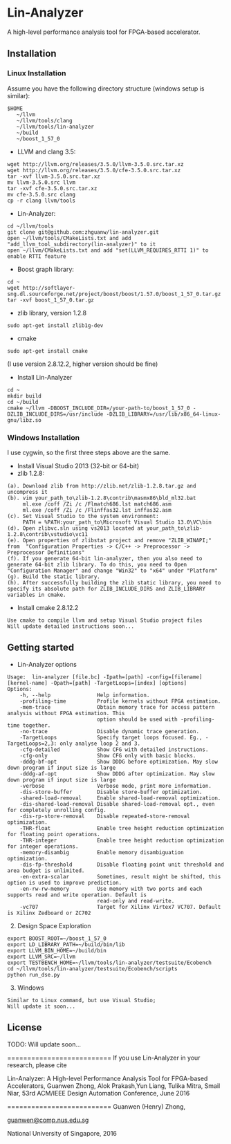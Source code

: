 # Lin-Analyzer

A high-level performance analysis tool for FPGA-based accelerator.

## Installation
### Linux Installation

Assume you have the following directory structure (windows setup is similar):
```
$HOME
   ~/llvm
   ~/llvm/tools/clang
   ~/llvm/tools/lin-analyzer
   ~/build
   ~/boost_1_57_0
```

* LLVM and clang 3.5: 

```
wget http://llvm.org/releases/3.5.0/llvm-3.5.0.src.tar.xz
wget http://llvm.org/releases/3.5.0/cfe-3.5.0.src.tar.xz
tar -xvf llvm-3.5.0.src.tar.xz
mv llvm-3.5.0.src llvm
tar -xvf cfe-3.5.0.src.tar.xz
mv cfe-3.5.0.src clang
cp -r clang llvm/tools
```

* Lin-Analyzer:

```
cd ~/llvm/tools
git clone git@github.com:zhguanw/lin-analyzer.git
open ~/llvm/tools/CMakeLists.txt and add "add_llvm_tool_subdirectory(lin-analyzer)" to it
open ~/llvm/CMakeLists.txt and add "set(LLVM_REQUIRES_RTTI 1)" to enable RTTI feature
```

* Boost graph library: 

```
cd ~
wget http://softlayer-sng.dl.sourceforge.net/project/boost/boost/1.57.0/boost_1_57_0.tar.gz
tar -xvf boost_1_57_0.tar.gz
```

* zlib library, version 1.2.8

```
sudo apt-get install zlib1g-dev
```

* cmake

```
sudo apt-get install cmake
```
(I use version 2.8.12.2, higher version should be fine)

* Install Lin-Analyzer
```
cd ~
mkdir build
cd ~/build
cmake ~/llvm -DBOOST_INCLUDE_DIR=/your-path-to/boost_1_57_0 -DZLIB_INCLUDE_DIRS=/usr/include -DZLIB_LIBRARY=/usr/lib/x86_64-linux-gnu/libz.so
```

### Windows Installation
I use cygwin, so the first three steps above are the same.

* Install Visual Studio 2013 (32-bit or 64-bit)
* zlib 1.2.8:
```
(a). Download zlib from http://zlib.net/zlib-1.2.8.tar.gz and uncompress it
(b). vim your_path_to\zlib-1.2.8\contrib\masmx86\bld_ml32.bat
     ml.exe /coff /Zi /c /Flmatch686.lst match686.asm
     ml.exe /coff /Zi /c /Flinffas32.lst inffas32.asm
(c). Set Visual Studio to the system environment:
     PATH = %PATH:your_path_to\Microsoft Visual Studio 13.0\VC\bin
(d). Open zlibvc.sln using vs2013 located at your_path_to\zlib-1.2.8\contrib\vstudio\vc11
(e). Open properties of zlibstat project and remove "ZLIB_WINAPI;" from  "Configuration Properties -> C/C++ -> Preprocessor -> Preprocessor Definitions"
(f). If you generate 64-bit lin-analyzer, then you also need to generate 64-bit zlib library. To do this, you need to Open "Configuration Manager" and change "Win32" to "x64" under "Platform"
(g). Build the static library. 
(h). After successfully building the zlib static library, you need to specify its absolute path for ZLIB_INCLUDE_DIRS and ZLIB_LIBRARY variables in cmake.
```

* Install cmake 2.8.12.2
```
Use cmake to compile llvm and setup Visual Studio project files
Will update detailed instructions soon...
```

## Getting started
* Lin-Analyzer options
```
Usage:	lin-analyzer [file.bc] -Ipath=[path] -config=[filename] [kernel-name] -Opath=[path] -TargetLoops=[index] [options]
Options:
	-h, --help               Help information.
	-profiling-time          Profile kernels without FPGA estimation.
	-mem-trace               Obtain memory trace for access pattern analysis without FPGA estimation. This
	                         option should be used with -profiling-time together.
	-no-trace                Disable dynamic trace generation.
	-TargetLoops             Specify target loops focused. Eg., -TargetLoops=2,3: only analyse loop 2 and 3.
	-cfg-detailed            Show CFG with detailed instructions.
	-cfg-only                Show CFG only with basic blocks.
	-dddg-bf-opt             Show DDDG before optimization. May slow down program if input size is large
	-dddg-af-opt             Show DDDG after optimization. May slow down program if input size is large
	-verbose                 Verbose mode, print more information.
	-dis-store-buffer        Disable store-buffer optimization.
	-shared-load-removal     Enable shared-load-removal optimization.
	-dis-shared-load-removal Disable shared-load-removal opt., even for completely unrolling config.
	-dis-rp-store-removal    Disable repeated-store-removal optimization.
	-THR-float               Enable tree height reduction optimization for floating point operations.
	-THR-integer             Enable tree height reduction optimization for integer operations.
	-memory-disambig         Enable memory disambiguation optimization.
	-dis-fp-threshold        Disable floating point unit threshold and area budget is unlimited.
	-en-extra-scalar         Sometimes, result might be shifted, this option is used to improve prediction.
	-en-rw-rw-memory         Use memory with two ports and each supports read and write operation. Default is
	                         read-only and read-write.
	-vc707                   Target for Xilinx Virtex7 VC707. Default is Xilinx Zedboard or ZC702
```

2. Design Space Exploration
```
export BOOST_ROOT=~/boost_1_57_0
export LD_LIBRARY_PATH=~/build/bin/lib
export LLVM_BIN_HOME=~/build/bin
export LLVM_SRC=~/llvm
export TESTBENCH_HOME=~/llvm/tools/lin-analyzer/testsuite/Ecobench
cd ~/llvm/tools/lin-analyzer/testsuite/Ecobench/scripts
python run_dse.py
```

3. Windows
```
Similar to Linux command, but use Visual Studio;
Will update it soon...
```

## License

TODO: Will update soon...

==========================
If you use Lin-Analyzer in your research, please cite

Lin-Analyzer: A High-level Performance Analysis Tool for FPGA-based Accelerators,
Guanwen Zhong, Alok Prakash,Yun Liang, Tulika Mitra, Smail Niar,
53rd ACM/IEEE Design Automation Conference, June 2016

==========================
Guanwen (Henry) Zhong,

guanwen@comp.nus.edu.sg

National University of Singapore, 2016
